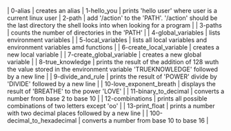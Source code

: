 | 0-alias | creates an alias 
| 1-hello_you | prints 'hello user' where user is a current linux user 
| 2-path | add '/action' to the 'PATH'. '/action' should be the last directory the shell looks into when looking for a program |
| 3-paths | counts the number of directories in the 'PATH' |
| 4-global_variables | lists environment variables |
| 5-local_variables | lists all local variables and environment variables amd functions |
| 6-create_local_variable  | creates a new local variable |
| 7-create_global_variable | creates a new global variable |
| 8-true_knowledge | prints the result of the addition of 128 wuth the value stored in the environment variable 'TRUEKNOWLEDGE' followed by a new line |
| 9-divide_and_rule | prints the result of 'POWER' divide by 'DIVIDE' followed by a new line |
| 10-love_exponent_breath | displays the result of 'BREATHE' to the power 'LOVE' |
| 11-binary_to_decimal | converts a number from base 2 to base 10 |
| 12-combinations | prints all possible combinations of two letters except 'oo' |
| 13-print_float | prints a number with two decimal places followed by a new line |
| 100-decimal_to_hexadecimal | converts a number from base 10 to base 16 |
